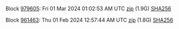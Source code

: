 Block [979605](https://testnet-insight.dashevo.org/insight/block/000000687c584f63d3c20811f581431c3766e8e8e6f110c8263aabed5bd222cb): Fri 01 Mar 2024 01:02:53 AM UTC [zip](https://dash-bootstrap-2.ams3.digitaloceanspaces.com/testnet/2024-03-01/bootstrap.dat.zip) (1.9G) [SHA256](https://dash-bootstrap-2.ams3.digitaloceanspaces.com/testnet/2024-03-01/sha256.txt)

Block [961463](https://testnet-insight.dashevo.org/insight/block/0000000752f7d046026cb429aae106febf06b9d76f89f8e37e15ecf1f5b4309b): Thu 01 Feb 2024 12:57:44 AM UTC [zip](https://dash-bootstrap-2.ams3.digitaloceanspaces.com/testnet/2024-02-01/bootstrap.dat.zip) (1.8G) [SHA256](https://dash-bootstrap-2.ams3.digitaloceanspaces.com/testnet/2024-02-01/sha256.txt)
